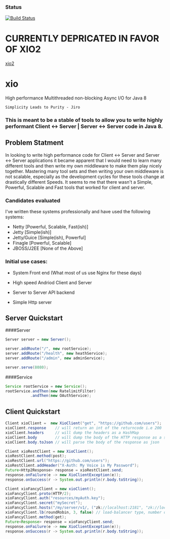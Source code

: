 ### Status
[![Build Status](https://travis-ci.org/xjdr/xio.png)](https://travis-ci.org/xjdr/xio)


CURRENTLY DEPRICATED IN FAVOR OF XIO2
=====================================

[xio2](https://github.com/xjdr/xio2)


xio
===

High performance Multithreaded non-blocking Async I/O for Java 8

`Simplicity Leads to Purity - Jiro`


### This is meant to be a stable of tools to allow you to write highly performant Client <-> Server | Server <-> Server code in Java 8.

## Problem Statment

In looking to write high performance code for Client <-> Server and Server <-> Server applications
it became apparent that I would need to learn many different tools and then write my own middleware
to make them play nicely together. Mastering many tool sets and then writing your own middleware is
not scalable, especially as the development cycles for these tools change at drastically different Speeds.
It seems to me that there wasn't a Simple, Powerful, Scalable and Fast tools that worked for client and server.

### Candidates evaluated
I've written these systems professionally and have used the following systems:

- Netty [Powerful, Scalable, Fast(ish)]
- Jetty [Simple(ish)]
- Jetty/Guice [Simple(ish), Powerful]
- Finagle [Powerful, Scalable]
- JBOSS/J2EE [None of the Above]

### Initial use cases:
- System Front end (What most of us use Nginx for these days)

- High speed Andriod Client and Server

- Server to Server API backend

- Simple Http server

## Server Quickstart

####Server
```java
Server server = new Server();

server.addRoute("/", new rootService);
server.addRoute("/health", new heathService);
server.addRoute("/admin", new adminService);

server.serve(8080);
```

####Service
```java
Service rootService = new Service();
rootService.andThen(new RatelimitFilter)
           .andThen(new OAuthService);
```

## Client Quickstart
```java
Client xioClient =  new XioClient("get", "https://github.com/users");
xioClient.response    // will return an int of the returncode i.e 200
xioClient.headers     // will dump the headers as a HashMap
xioClient.body        // will dump the body of the HTTP response as a string
xioClient.body.toJson // will parse the body of the response as json

Client xioRestClient = new XioClient();
xioRestClient.method(post);
xioRestClient.url("https://github.com/users");
xioRestClient.addHeader("X-Auth: My Voice is My Password");
Future<Http2Response> response = xioRestClient.send;
response.onFailure(e -> new XioClientException(e));
response.onSuccess(r -> System.out.println(r.body.toString));

Client xioFancyClient = new xioClient();
xioFancyClient.proto(HTTP/2);
xioFancyClient.auth("resources/myAuth.key");
xioFancyClient.secret("mySecret");
xioFancyClient.hosts("/my/server/v1/, ("zk://localhost:2181", "zk://localhost:2182", "zk://localhost:2183"));
xioFancyClient.lb(roundRobin, 3, false) // load-balancer type, number of retries before ejection, auto rejoing to cluster
xioFancyClient.method(get);
Future<Response> response = xioFancyClient.send;
response.onFailure(e -> new XioClientException(e));
response.onSuccess(r -> System.out.println(r.body.toString));
```
